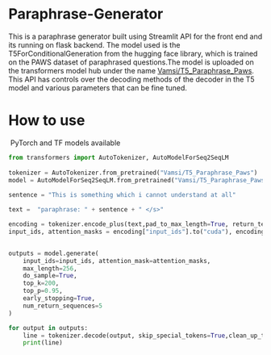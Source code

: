 # Paraphrase-Generator

This is a paraphrase generator built using Streamlit API for the front end and its running on flask backend. 
The model used is the T5ForConditionalGeneration from the hugging face library, which is trained on the PAWS dataset of paraphrased questions.The model is uploaded on the transformers model hub under the name [Vamsi/T5_Paraphrase_Paws](https://huggingface.co/Vamsi/T5_Paraphrase_Paws).
This API has controls over the decoding methods of the decoder in the T5 model and various parameters that can be fine tuned.


# How to use
​
PyTorch and TF models available
​
```python
from transformers import AutoTokenizer, AutoModelForSeq2SeqLM
​
tokenizer = AutoTokenizer.from_pretrained("Vamsi/T5_Paraphrase_Paws")  
model = AutoModelForSeq2SeqLM.from_pretrained("Vamsi/T5_Paraphrase_Paws")
​
sentence = "This is something which i cannot understand at all"

text =  "paraphrase: " + sentence + " </s>"

encoding = tokenizer.encode_plus(text,pad_to_max_length=True, return_tensors="pt")
input_ids, attention_masks = encoding["input_ids"].to("cuda"), encoding["attention_mask"].to("cuda")


outputs = model.generate(
    input_ids=input_ids, attention_mask=attention_masks,
    max_length=256,
    do_sample=True,
    top_k=200,
    top_p=0.95,
    early_stopping=True,
    num_return_sequences=5
)

for output in outputs:
    line = tokenizer.decode(output, skip_special_tokens=True,clean_up_tokenization_spaces=True)
    print(line)
